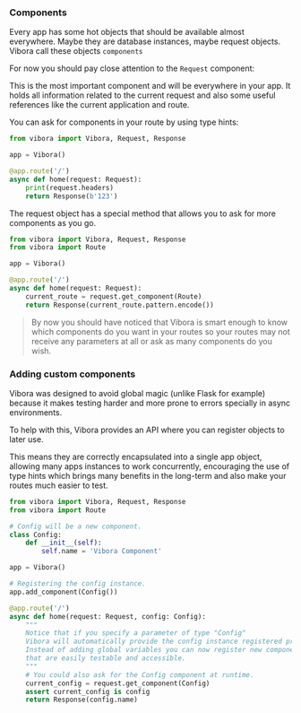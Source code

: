 ### Components

Every app has some hot objects that should be available almost
everywhere. Maybe they are database instances, maybe request objects.
Vibora call these objects `components`

For now you should pay close attention to the `Request` component:

This is the most important component and will be everywhere in your app.
It holds all information related to the current request and
also some useful references like the current application and route.

You can ask for components in your route by using type hints:

```py
from vibora import Vibora, Request, Response

app = Vibora()

@app.route('/')
async def home(request: Request):
    print(request.headers)
    return Response(b'123')
```

The request object has a special method that allows you to ask
for more components as you go.

```py
from vibora import Vibora, Request, Response
from vibora import Route

app = Vibora()

@app.route('/')
async def home(request: Request):
    current_route = request.get_component(Route)
    return Response(current_route.pattern.encode())
```

> By now you should have noticed that Vibora is smart enough
to know which components do you want in your routes so your routes
may not receive any parameters at all or ask as many components
do you wish.


### Adding custom components

Vibora was designed to avoid global magic (unlike Flask for example)
because it makes testing harder
and more prone to errors specially in async environments.

To help with this,
Vibora provides an API where you can register objects to later use.

This means they are correctly encapsulated into a single app object,
allowing many apps instances to work concurrently,
encouraging the use of type hints which brings many benefits
in the long-term and also make your routes much easier to test.

```py
from vibora import Vibora, Request, Response
from vibora import Route

# Config will be a new component.
class Config:
    def __init__(self):
        self.name = 'Vibora Component'

app = Vibora()

# Registering the config instance.
app.add_component(Config())

@app.route('/')
async def home(request: Request, config: Config):
    """
    Notice that if you specify a parameter of type "Config"
    Vibora will automatically provide the config instance registered previously.
    Instead of adding global variables you can now register new components,
    that are easily testable and accessible.
    """
    # You could also ask for the Config component at runtime.
    current_config = request.get_component(Config)
    assert current_config is config
    return Response(config.name)
```
